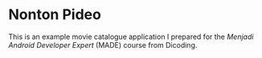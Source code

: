 # Nonton Pideo

This is an example movie catalogue application I prepared for the *Menjadi Android Developer Expert* (MADE) course from Dicoding.